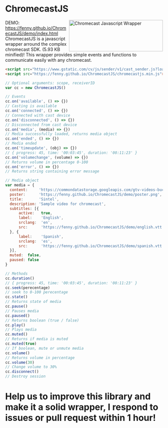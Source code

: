 # ChromecastJS

<img src="https://i.imgur.com/uI4i1m5.png" align="right"
     title="Chromecast Javascript Wrapper" width="300" height="100">
DEMO: https://fenny.github.io/ChromecastJS/demo/index.html<br>
ChromecastJS is a javascript wrapper arround the complex chromecast SDK. (5.93 KB minified)!
This wrapper provides simple events and functions to communicate easily with any chromecast.

```html
<script src="https://www.gstatic.com/cv/js/sender/v1/cast_sender.js?loadCastFramework=1"></script>
<script src="https://fenny.github.io/ChromecastJS/chromecastjs.min.js"></script>
```

```javascript
// Optional arguments: scope, receiverID
var cc = new ChromecastJS()

// Events
cc.on('available', () => {}) 
// Casting is available
cc.on('connected', () => {}) 
// Connected with cast device
cc.on('disconnected', () => {}) 
// Disconnected from cast device
cc.on('media', (media) => {}) 
// Media successfully loaded, returns media object
cc.on('ended', () => {}) 
// Media ended
cc.on('timeupdate', (obj) => {}) 
// { progress: 45, time: '00:03:45', duration: '00:11:23' }
cc.on('volumechange', (volume) => {}) 
// Returns volume in percentage 0-100
cc.on('error', () => {}) 
// Returns string containing error message

// Media object
var media = {
  content:     'https://commondatastorage.googleapis.com/gtv-videos-bucket/sample/Sintel.mp4',
  poster:      'https://fenny.github.io/ChromecastJS/demo/poster.png',
  title:       'Sintel',
  description: 'Sample video for chromecast',
  subtitles: [{
      active:   true,
      label:    'English',
      srclang:  'en',
      src:      'https://fenny.github.io/ChromecastJS/demo/english.vtt'
  }, {
      label:    'Spanish',
      srclang:  'es',
      src:      'https://fenny.github.io/ChromecastJS/demo/spanish.vtt'
  }],
  muted:  false,
  paused: false
}

// Methods
cc.duration() 
// { progress: 45, time: '00:03:45', duration: '00:11:23' }
cc.seek(perecentage) 
// seek to 0-100 perecentage
cc.state() 
// Returns state of media
cc.pause() 
// Pauses media
cc.paused() 
// Returns boolean (true / false)
cc.play() 
// Plays media
cc.muted() 
// Returns if media is muted
cc.muted(true) 
// If boolean, mute or unmute media
cc.volume() 
// Returns volume in percentage
cc.volume(30) 
// Change volume to 30%
cc.disconnect() 
// Destroy session
```

# Help us to improve this library and make it a solid wrapper, I respond to issues or pull request within 1 hour!
